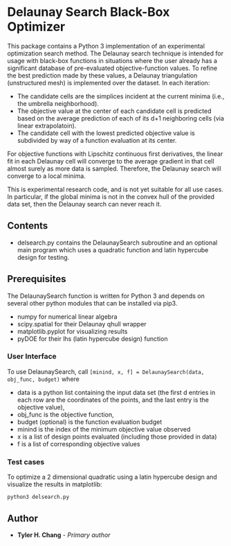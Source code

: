 # Delaunay Search Black-Box Optimizer

This package contains a Python 3 implementation of an experimental optimization
search method.
The Delaunay search technique is intended for usage with black-box functions
in situations where the user already has a significant database of
pre-evaluated objective-function values.
To refine the best prediction made by these values, a Delaunay triangulation
(unstructured mesh) is implemented over the dataset.
In each iteration:
 - The candidate cells are the simplices incident at the current minima
   (i.e., the umbrella neighborhood).
 - The objective value at the center of each candidate cell is predicted
   based on the average prediction of each of its d+1 neighboring cells
   (via linear extrapolatoin).
 - The candidate cell with the lowest predicted objective value is subdivided
   by way of a function evaluation at its center.

For objective functions with Lipschitz continuous first derivatives, the
linear fit in each Delaunay cell will converge to the average gradient in that
cell almost surely as more data is sampled.
Therefore, the Delaunay search will converge to a local minima.

This is experimental research code, and is not yet suitable for all use
cases.
In particular, if the global minima is not in the convex hull of the provided
data set, then the Delaunay search can never reach it.

## Contents

 - delsearch.py contains the DelaunaySearch subroutine and an optional main
   program which uses a quadratic function and latin hypercube design for
   testing.

## Prerequisites

The DelaunaySearch function is written for Python 3 and depends on several
other python modules that can be installed via pip3.
 - numpy for numerical linear algebra
 - scipy.spatial for their Delaunay qhull wrapper
 - matplotlib.pyplot for visualizing results
 - pyDOE for their lhs (latin hypercube design) function

### User Interface

To use DelaunaySearch, call
``
[minind, x, f] = DelaunaySearch(data, obj_func, budget)
``
where
 - data is a python list containing the input data set (the first d entries
in each row are the coordinates of the points, and the last entry is the
objective value),
 - obj\_func is the objective function,
 - budget (optional) is the function evaluation budget
 - minind is the index of the minimum objective value observed
 - x is a list of design points evaluated (including those provided in data)
 - f is a list of corresponding objective values

### Test cases

To optimize a 2 dimensional quadratic using a latin hypercube design and
visualize the results in matplotlib:

``
python3 delsearch.py
``

## Author

* **Tyler H. Chang** - *Primary author*

